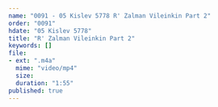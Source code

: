```yaml
---
name: "0091 - 05 Kislev 5778 R' Zalman Vileinkin Part 2"
order: "0091"
hdate: "05 Kislev 5778"
title: "R' Zalman Vileinkin Part 2"
keywords: []
file:
- ext: ".m4a"
  mime: "video/mp4"
  size: 
  duration: "1:55"
published: true
---
```


